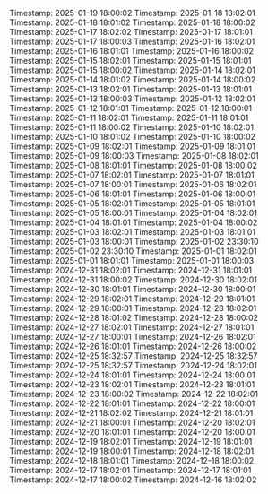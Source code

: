 Timestamp: 2025-01-19 18:00:02
Timestamp: 2025-01-18 18:02:01
Timestamp: 2025-01-18 18:01:02
Timestamp: 2025-01-18 18:00:02
Timestamp: 2025-01-17 18:02:02
Timestamp: 2025-01-17 18:01:01
Timestamp: 2025-01-17 18:00:03
Timestamp: 2025-01-16 18:02:01
Timestamp: 2025-01-16 18:01:01
Timestamp: 2025-01-16 18:00:02
Timestamp: 2025-01-15 18:02:01
Timestamp: 2025-01-15 18:01:01
Timestamp: 2025-01-15 18:00:02
Timestamp: 2025-01-14 18:02:01
Timestamp: 2025-01-14 18:01:02
Timestamp: 2025-01-14 18:00:02
Timestamp: 2025-01-13 18:02:01
Timestamp: 2025-01-13 18:01:01
Timestamp: 2025-01-13 18:00:03
Timestamp: 2025-01-12 18:02:01
Timestamp: 2025-01-12 18:01:01
Timestamp: 2025-01-12 18:00:01
Timestamp: 2025-01-11 18:02:01
Timestamp: 2025-01-11 18:01:01
Timestamp: 2025-01-11 18:00:02
Timestamp: 2025-01-10 18:02:01
Timestamp: 2025-01-10 18:01:02
Timestamp: 2025-01-10 18:00:02
Timestamp: 2025-01-09 18:02:01
Timestamp: 2025-01-09 18:01:01
Timestamp: 2025-01-09 18:00:03
Timestamp: 2025-01-08 18:02:01
Timestamp: 2025-01-08 18:01:01
Timestamp: 2025-01-08 18:00:02
Timestamp: 2025-01-07 18:02:01
Timestamp: 2025-01-07 18:01:01
Timestamp: 2025-01-07 18:00:01
Timestamp: 2025-01-06 18:02:01
Timestamp: 2025-01-06 18:01:01
Timestamp: 2025-01-06 18:00:01
Timestamp: 2025-01-05 18:02:01
Timestamp: 2025-01-05 18:01:01
Timestamp: 2025-01-05 18:00:01
Timestamp: 2025-01-04 18:02:01
Timestamp: 2025-01-04 18:01:01
Timestamp: 2025-01-04 18:00:02
Timestamp: 2025-01-03 18:02:01
Timestamp: 2025-01-03 18:01:01
Timestamp: 2025-01-03 18:00:01
Timestamp: 2025-01-02 23:30:10
Timestamp: 2025-01-02 23:30:10
Timestamp: 2025-01-01 18:02:01
Timestamp: 2025-01-01 18:01:01
Timestamp: 2025-01-01 18:00:03
Timestamp: 2024-12-31 18:02:01
Timestamp: 2024-12-31 18:01:01
Timestamp: 2024-12-31 18:00:02
Timestamp: 2024-12-30 18:02:01
Timestamp: 2024-12-30 18:01:01
Timestamp: 2024-12-30 18:00:01
Timestamp: 2024-12-29 18:02:01
Timestamp: 2024-12-29 18:01:01
Timestamp: 2024-12-29 18:00:01
Timestamp: 2024-12-28 18:02:01
Timestamp: 2024-12-28 18:01:02
Timestamp: 2024-12-28 18:00:02
Timestamp: 2024-12-27 18:02:01
Timestamp: 2024-12-27 18:01:01
Timestamp: 2024-12-27 18:00:01
Timestamp: 2024-12-26 18:02:01
Timestamp: 2024-12-26 18:01:01
Timestamp: 2024-12-26 18:00:02
Timestamp: 2024-12-25 18:32:57
Timestamp: 2024-12-25 18:32:57
Timestamp: 2024-12-25 18:32:57
Timestamp: 2024-12-24 18:02:01
Timestamp: 2024-12-24 18:01:01
Timestamp: 2024-12-24 18:00:01
Timestamp: 2024-12-23 18:02:01
Timestamp: 2024-12-23 18:01:01
Timestamp: 2024-12-23 18:00:02
Timestamp: 2024-12-22 18:02:01
Timestamp: 2024-12-22 18:01:01
Timestamp: 2024-12-22 18:00:01
Timestamp: 2024-12-21 18:02:02
Timestamp: 2024-12-21 18:01:01
Timestamp: 2024-12-21 18:00:01
Timestamp: 2024-12-20 18:02:01
Timestamp: 2024-12-20 18:01:01
Timestamp: 2024-12-20 18:00:01
Timestamp: 2024-12-19 18:02:01
Timestamp: 2024-12-19 18:01:01
Timestamp: 2024-12-19 18:00:01
Timestamp: 2024-12-18 18:02:01
Timestamp: 2024-12-18 18:01:01
Timestamp: 2024-12-18 18:00:02
Timestamp: 2024-12-17 18:02:01
Timestamp: 2024-12-17 18:01:01
Timestamp: 2024-12-17 18:00:02
Timestamp: 2024-12-16 18:02:02
